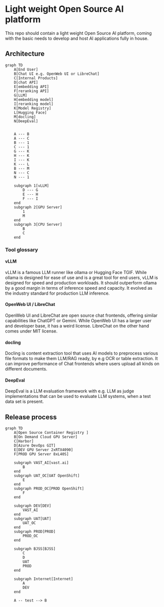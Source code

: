 # Light weight Open Source AI platform
This repo should contain a light weight Open Source AI platform, coming with the basic needs to develop and host AI applications fully in house.

## Architecture
```mermaid
graph TD
    A[End User]
    B[Chat UI e.g. OpenWeb UI or LibreChat]
    C[Internal Products]
    D[chat API]
    E[embedding API]
    F[reranking API]
    G[LLM]
    H[embedding model]
    I[reranking model]
    K[Model Registry]
    L[Hugging Face]
    M[docling]
    N[DeepEval]


    A --- B
    A --- C
    B --- 1
    C --- 1
    G --- K
    H --- K
    I --- K
    K --- L
    B --- M
    N --- C
    N --- 1

    subgraph 1[vLLM]
        D --- G
        E --- H
        F --- I
    end
    subgraph 2[GPU Server]
        1
        M
    end
    subgraph 3[CPU Server]
        B
        C
    end
```

### Tool glossary
#### vLLM
vLLM is a famous LLM runner like ollama or Hugging Face TGIF. While ollama is designed for ease of use and is a great tool for end users, vLLM is designed for speed and production workloads. It should outperform ollama by a good margin in terms of inference speed and capacity. It evolved as the industry standard for production LLM inference.

#### OpenWeb UI / LibreChat
OpenWeb UI and LibreChat are open source chat frontends, offering similar capabilities like ChatGPT or Gemini. While OpenWeb UI has a larger user and developer base, it has a weird license. LibreChat on the other hand comes under MIT license.

#### docling
Docling is content extraction tool that uses AI models to preprocess various file formats to make them LLM/RAG ready, by e.g OCR or table extraction. It can improve performance of Chat frontends where users upload all kinds on different documents.

#### DeepEval
DeepEval is a LLM evaluation framework with e.g. LLM as judge implementations that can be used to evaluate LLM systems, when a test data set is present.

## Release process
```mermaid
graph TD
    A[Open Source Container Registry ]
    B[On Demand Cloud GPU Server]
    C[Harbor]
    D[Azure DevOps GIT]
    E[DEV GPU Server 2xRTX4090]
    F[PROD GPU Server 8xL40S]

    subgraph VAST_AI[vast.ai]
        B
    end
    subgraph UAT_OC[UAT OpenShift]
        E
    end
    subgraph PROD_OC[PROD OpenShift]
        F
    end

    subgraph DEV[DEV]
        VAST_AI
    end
    subgraph UAT[UAT]
        UAT_OC
    end
    subgraph PROD[PROD]
        PROD_OC
    end

    subgraph BJSS[BJSS]
        C
        D
        UAT
        PROD
    end

    subgraph Internet[Internet]
        A
        DEV
    end

    A -- test --> B
```
